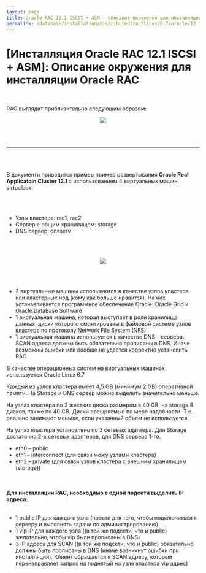 ```yaml
---
layout: page
title: Oracle RAC 12.1 ISCSI + ASM - Описание окружения для инсталляции Oracle RAC
permalink: /database/installation/distributed/rac/linux/6.7/oracle/12.1/iscsi-asm/environment-description/
---
```



# [Инсталляция Oracle RAC 12.1 ISCSI + ASM]: Описание окружения для инсталляции Oracle RAC

<br/>

RAC выглядит приблизительно следующим образом:

<div align="center">
<img src="http://img.oradba.net/img/oracle/database/rac/11.2/OracleRac_11.2.jpg" border="0">
</div>

<br/><br/>
<hr>
<br/><br/>

В документи приводится пример пример развертывания <strong>Oracle Real Applicatoin Cluster 12.1 </strong> с использованием 4 виртуальных машин virtualbox.

<br/><br/>

<ul>
<li>Узлы кластера: rac1, rac2</li>
<li>Сервер с общим хранилищем: storage </li>
<li>DNS сервер: dnsserv</li>
</ul>

<br/><br/>

<div align="center">
	<img src="http://img.oradba.net/img/oracle/database/rac/11.2/rac1.png" border="0">
</div>

<br/><br/>


<ul>
<li>2 виртуальные машины используются в качестве узлов кластера или кластерных нод (кому как больше нравится). На них устанавливается программное обеспечение Oracle: Oracle Grid и Oracle DataBase Software</li>
<li>1 виртуальная машина, которая выступает в роли хранилища данных, диски которого смонтированы в файловой системе узлов кластера по протоколу Network File System (NFS). </li>
<li>1 виртуальная машина используется в качестве DNS - сервера. SCAN адреса должны быть обязательно прописаны в DNS. Иначе возможны ошибки или вообще не удастся корректно установить RAC</li>
</ul>


В качестве операционных систем на виртуальных машинах используется Oracle Linux 6.7

Каждый из узлов кластера имеет 4,5 GB (минимум 2 GB) оперативной памяти. На Storage и DNS сервер можно выделить значительно меньше.


На узлах кластера по 2 жестких диска размером в 40 GB, на storage 8 дисков, также по 40 GB. Диски расшряемые по мере надобности. Т.е. реально занимают меньше, если указанный объем не используется.<br/>


На узлах кластера установлено по 3 сетевых адаптера. Для Storage достаточно 2-х сетевых адаптеров, для DNS сервера 1-го.

<ul>
	<li>eth0 – public</li>
	<li>eth1 – interconnect (для связи межу узлами кластера)</li>
	<li>eth2 – private (для связи узлов кластера с внешним хранилищем (storage))</li>
</ul>


<br/><br/>
<strong>Для инсталляции RAC, необходимо в одной подсети выделить IP адреса:</strong>
<br/><br/>

<ul>
	<li>1 public IP для каждого узла (просто для того, чтобы подключиться к серверу и выполнять задачи по администрированию)</li>
	<li>1 vip IP для каждого узла ((в той же подсети, что и public) желательно, чтобы vip были прописаны в DNS)</li>
	<li>3 IP адреса для SCAN ((в той же подсети, что и public) обязательно должны быть прописаны в DNS (иначе возникнут ошибки при инсталляции). Клиент обращается к SCAN адресу, который перенаправляет запрос на поднятый на узле кластера vip адрес)</li>
</ul>
